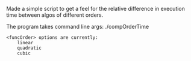 Made a simple script to get a feel for the relative difference in execution time 
between algos of different orders.

The program takes command line args:
	./compOrderTime <funcOrder> <number of iterations>

	<funcOrder> options are currently:
		linear
		quadratic
		cubic	
